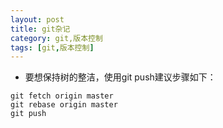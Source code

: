 ```yaml
---
layout: post
title: git杂记 
category: git,版本控制
tags: [git,版本控制]
---
```

- 要想保持树的整洁，使用git push建议步骤如下：

```
git fetch origin master
git rebase origin master
git push
```
